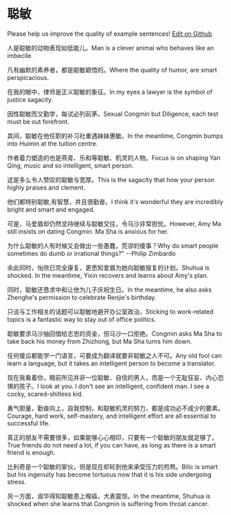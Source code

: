 # 聪敏

Please help us improve the quality of example sentences! [Edit on Github](https://github.com/jiyushe/jiyu-example-sentence-source/blob/main/chinese/congmin.md)

<p><span class="chinese">人是聪敏的动物表现如低能儿。</span><span class="english">Man is a clever animal who behaves like an imbecile.</span></p>

<p><span class="chinese">凡有幽默的素养者，都是聪敏颖悟的。</span><span class="english">Where the quality of humor, are smart perspicacious.</span></p>

<p><span class="chinese">在我的眼中，律师是正义聪敏的象征。</span><span class="english">In my eyes a lawyer is the symbol of justice sagacity.</span></p>

<p><span class="chinese">因性聪敏而又勤学，每试必列前茅。</span><span class="english">Sexual Congmin but Diligence, each test must be out forefront.</span></p>

<p><span class="chinese">其间，聪敏在他任职的补习社重遇妹妹惠敏。</span><span class="english">In the meantime, Congmin bumps into Huimin at the tuition centre.</span></p>

<p><span class="chinese">作者着力塑造的也是燕青、乐和等聪敏、机灵的人物。</span><span class="english">Focus is on shaping Yan Qing, music and so intelligent, smart person.</span></p>

<p><span class="chinese">这是多么令人赞叹的聪敏与宽厚。</span><span class="english">This is the sagacity that how your person highly praises and clement.</span></p>

<p><span class="chinese">他们都特别聪敏,有智慧，并且很勤奋。</span><span class="english">I think it's wonderful they are incredibly bright and smart and engaged.</span></p>

<p><span class="chinese">可是，马爱眉却仍然坚持继续与聪敏交往，令马沙非常担忧。</span><span class="english">However, Amy Ma still insists on dating Congmin. Ma Sha is anxious for her.</span></p>

<p><span class="chinese">为什么聪敏的人有时候又会做出一些愚蠢，荒谬的傻事？</span><span class="english">Why do smart people sometimes do dumb or irrational things?" --Philip Zimbardo</span></p>

<p><span class="chinese">余此同时，怡欣已完全康复，更悉知爱眉为她向聪敏报复的计划。</span><span class="english">Shuhua is shocked. In the meantime, Yixin recovers and learns about Amy's plan.</span></p>

<p><span class="chinese">同时，聪敏还恳求中和让他为儿子庆祝生日。</span><span class="english">In the meantime, he also asks Zhenghe's permission to celebrate Renjie's birthday.</span></p>

<p><span class="chinese">只谈与工作相关的话题可以聪敏地避开办公室政治。</span><span class="english">Sticking to work-related topics is a fantastic way to stay out of office politics.</span></p>

<p><span class="chinese">聪敏要求马沙抽回借给志忠的资金，但马沙一口拒绝。</span><span class="english">Congmin asks Ma Sha to take back his money from Zhizhong, but Ma Sha turns him down.</span></p>

<p><span class="chinese">任何傻瓜都能学一门语言，可要成为翻译就要非聪敏之人不可。</span><span class="english">Any old fool can learn a language, but it takes an intelligent person to become a translator.</span></p>

<p><span class="chinese">现在我看着你，眼前所见并非一位聪敏、自信的男人，而是一个无耻狂妄、内心恐惧的孩子。</span><span class="english">I look at you. I don't see an intelligent, confident man. I see a cocky, scared-shitless kid.</span></p>

<p><span class="chinese">勇气胆量，勤奋向上，自我控制，和聪敏机灵的努力，都是成功必不成少的要素。</span><span class="english">Courage, hard work, self-mastery, and intelligent effort are all essential to successful life.</span></p>

<p><span class="chinese">真正的朋友不需要很多，如果能够心心相印，只要有一个聪敏的朋友就足够了。</span><span class="english">True friends do not need a lot, if you can have, as long as there is a smart friend is enough.</span></p>

<p><span class="chinese">比利奇是一个聪敏的家伙，但是现在却轮到他来承受压力的煎熬。</span><span class="english">Bilic is smart but his ingenuity has become tortuous now that it is his side undergoing stress.</span></p>

<p><span class="chinese">另一方面，淑华得知聪敏患上喉癌，大表震惊。</span><span class="english">In the meantime, Shuhua is shocked when she learns that Congmin is suffering from throat cancer.</span></p>

